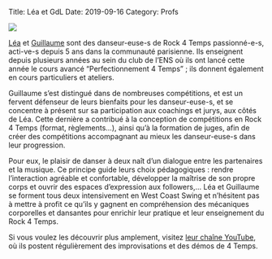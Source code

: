 Title: Léa et GdL 
Date: 2019-09-16
Category: Profs 

![](/images/lea.jpeg)

[Léa](/lea.html) et [Guillaume](/gdl.html) sont des danseur-euse-s de Rock 4 Temps passionné-e-s, acti-ve-s depuis 5 ans dans la communauté parisienne. Ils enseignent depuis plusieurs années au sein du club de l’ENS où ils ont lancé cette année le cours avancé “Perfectionnement 4 Temps” ; ils donnent également en cours particuliers et ateliers.

Guillaume s’est distingué dans de nombreuses compétitions, et est un fervent défenseur de leurs bienfaits pour les danseur-euse-s, et se concentre à présent sur sa participation aux coachings et jurys, aux côtés de Léa. Cette dernière a contribué à la conception de compétitions en Rock 4 Temps (format, règlements...), ainsi qu’à la formation de juges, afin de créer des compétitions accompagnant au mieux les danseur-euse-s dans leur progression.

Pour eux, le plaisir de danser à deux naît d’un dialogue entre les partenaires et la musique. Ce principe guide leurs choix pédagogiques : rendre l’interaction agréable et confortable, développer la maîtrise de son propre corps et ouvrir des espaces d’expression aux followers,... Léa et Guillaume se forment tous deux intensivement en West Coast Swing et n’hésitent pas à mettre à profit ce qu’ils y gagnent en compréhension des mécaniques corporelles et dansantes pour enrichir leur pratique et leur enseignement du Rock 4 Temps.

Si vous voulez les découvrir plus amplement, visitez [leur chaîne YouTube](https://www.youtube.com/channel/UCG3L5p-wdIUhZVDYVnbmvGg), où ils postent régulièrement des improvisations et des démos de 4 Temps. 